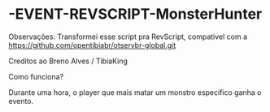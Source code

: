 # -EVENT-REVSCRIPT-MonsterHunter

Observações: Transformei esse script pra RevScript, compativel com a https://github.com/opentibiabr/otservbr-global.git

Creditos ao Breno Alves / TibiaKing

Como funciona?

Durante uma hora, o player que mais matar um monstro específico ganha o evento.

